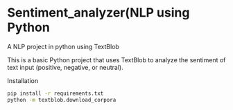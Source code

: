 # Sentiment_analyzer(NLP using Python
A NLP project in python using TextBlob


This is a basic Python project that uses TextBlob to analyze the sentiment of text input (positive, negative, or neutral).

 Installation

```bash
pip install -r requirements.txt
python -m textblob.download_corpora

